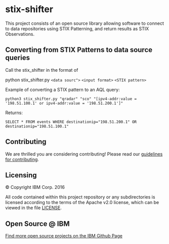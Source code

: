 # stix-shifter

This project consists of an open source library allowing software to connect to data repositories using STIX Patterning, and return results as STIX Observations.

## Converting from STIX Patterns to data source queries

Call the stix_shifter in the format of

python stix_shifter.py `<data sourc">` `<input format>` `<STIX pattern>`

Example of converting a STIX pattern to an AQL query:

`python3 stix_shifter.py "qradar" "sco" "[ipv4-addr:value = '198.51.100.1' or ipv4-addr:value = '198.51.200.1']"`

Returns:

`SELECT * FROM events WHERE destinationip="198.51.200.1" OR destinationip="198.51.100.1"`

## Contributing

We are thrilled you are considering contributing!
Please read our [guidelines for contributing](CONTRIBUTING.md).

## Licensing

:copyright: Copyright IBM Corp. 2016

All code contained within this project repository or any
subdirectories is licensed according to the terms of the Apache v2.0 license,
which can be viewed in the file [LICENSE](LICENSE).

## Open Source @ IBM
[Find more open source projects on the IBM Github Page](http://ibm.github.io/)

